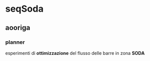 # seqSoda
## aooriga
### planner
esperimenti di **ottimizzazione** del flusso delle barre in zona **SODA**
